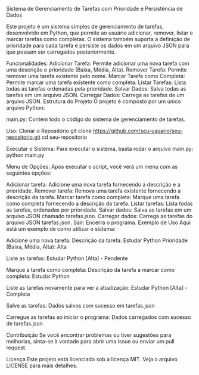 Sistema de Gerenciamento de Tarefas com Prioridade e Persistência de Dados

Este projeto é um sistema simples de gerenciamento de tarefas, desenvolvido em Python, que permite ao usuário adicionar, remover, listar e marcar tarefas como completas. O sistema também suporta a definição de prioridade para cada tarefa e persiste os dados em um arquivo JSON para que possam ser carregados posteriormente.

Funcionalidades:
Adicionar Tarefa: Permite adicionar uma nova tarefa com uma descrição e prioridade (Baixa, Média, Alta).
Remover Tarefa: Permite remover uma tarefa existente pelo nome.
Marcar Tarefa como Completa: Permite marcar uma tarefa existente como completa.
Listar Tarefas: Lista todas as tarefas ordenadas pela prioridade.
Salvar Dados: Salva todas as tarefas em um arquivo JSON.
Carregar Dados: Carrega as tarefas de um arquivo JSON.
Estrutura do Projeto
O projeto é composto por um único arquivo Python:

main.py: Contém todo o código do sistema de gerenciamento de tarefas.

Uso:
Clonar o Repositório
git clone https://github.com/seu-usuario/seu-repositorio.git
cd seu-repositorio

Executar o Sistema:
Para executar o sistema, basta rodar o arquivo main.py:
python main.py

Menu de Opções:
Após executar o script, você verá um menu com as seguintes opções:

Adicionar tarefa: Adicione uma nova tarefa fornecendo a descrição e a prioridade.
Remover tarefa: Remova uma tarefa existente fornecendo a descrição da tarefa.
Marcar tarefa como completa: Marque uma tarefa como completa fornecendo a descrição da tarefa.
Listar tarefas: Lista todas as tarefas, ordenadas por prioridade.
Salvar dados: Salva as tarefas em um arquivo JSON chamado tarefas.json.
Carregar dados: Carrega as tarefas do arquivo JSON tarefas.json.
Sair: Encerra o programa.
Exemplo de Uso
Aqui está um exemplo de como utilizar o sistema:

Adicione uma nova tarefa:
Descrição da tarefa: Estudar Python
Prioridade (Baixa, Média, Alta): Alta

Liste as tarefas:
Estudar Python [Alta] - Pendente

Marque a tarefa como completa:
Descrição da tarefa a marcar como completa: Estudar Python

Liste as tarefas novamente para ver a atualização:
Estudar Python [Alta] - Completa

Salve as tarefas:
Dados salvos com sucesso em tarefas.json

Carregue as tarefas ao iniciar o programa:
Dados carregados com sucesso de tarefas.json

Contribuição
Se você encontrar problemas ou tiver sugestões para melhorias, sinta-se à vontade para abrir uma issue ou enviar um pull request.

Licença
Este projeto está licenciado sob a licença MIT. Veja o arquivo LICENSE para mais detalhes.

